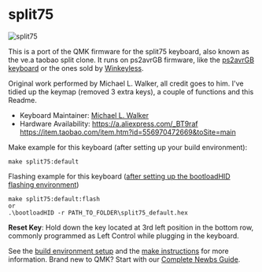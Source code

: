 # split75

![split75](https://i1.wp.com/mechboards.co.uk/wp-content/uploads/2019/10/HTB1qf0aSOLaK1RjSZFxq6ymPFXae.jpg)

This is a port of the QMK firmware for the split75 keyboard, also known as the ve.a taobao split clone. It runs on
ps2avrGB firmware, like the [ps2avrGB keyboard](https://www.keyclack.com/product/gb-ps2avrgb/) or the ones sold
by [Winkeyless](http://winkeyless.kr/product/ps2avrgb-parts/).

Original work performed by Michael L. Walker, all credit goes to him. I've tidied up the keymap (removed 3 extra keys), a couple of functions and this Readme.

* Keyboard Maintainer: [Michael L. Walker](https://github.com/walkerstop)
* Hardware Availability: https://a.aliexpress.com/_BT9raf https://item.taobao.com/item.htm?id=556970472669&toSite=main

Make example for this keyboard (after setting up your build environment):

    make split75:default

Flashing example for this keyboard ([after setting up the bootloadHID flashing environment](https://docs.qmk.fm/#/flashing_bootloadhid))

    make split75:default:flash
	or
	.\bootloadHID -r PATH_TO_FOLDER\split75_default.hex

**Reset Key**: Hold down the key located at 3rd left position in the bottom row, commonly programmed as Left Control while plugging in the keyboard.

See the [build environment setup](https://docs.qmk.fm/#/getting_started_build_tools) and the [make instructions](https://docs.qmk.fm/#/getting_started_make_guide) for more information. Brand new to QMK? Start with our [Complete Newbs Guide](https://docs.qmk.fm/#/newbs).